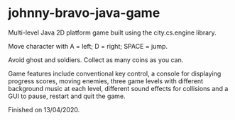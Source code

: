 # johnny-bravo-java-game
Multi-level Java 2D platform game built using the city.cs.engine library.

Move character with 
A = left; 
D = right; 
SPACE = jump.

Avoid ghost and soldiers.
Collect as many coins as you can.

Game features include conventional key control, a console for displaying progress scores, moving enemies, three game levels with different background music at each level, different sound effects for collisions and a GUI to pause, restart and quit the game.

Finished on 13/04/2020.
